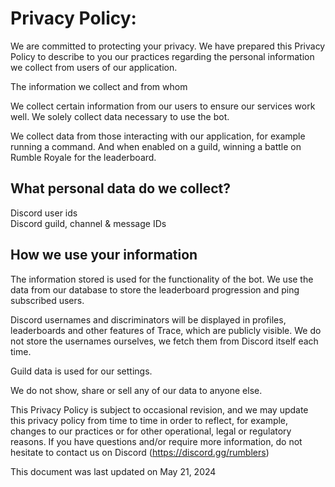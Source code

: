 <h1>Privacy Policy:</h1>

We are committed to protecting your privacy. We have prepared this Privacy Policy to describe to you our practices regarding the personal information we collect from users of our application.

The information we collect and from whom

We collect certain information from our users to ensure our services work well. We solely collect data necessary to use the bot.

We collect data from those interacting with our application, for example running a command. And when enabled on a guild,  winning a battle on Rumble Royale for the leaderboard.

<h2>What personal data do we collect?</h2>

Discord user ids<br>
Discord guild, channel & message IDs

<h2>How we use your information</h2>

The information stored is used for the functionality of the bot. We use the data from our database to store the leaderboard progression and ping subscribed users.

Discord usernames and discriminators will be displayed in profiles, leaderboards and other features of Trace, which are publicly visible. We do not store the usernames ourselves, we fetch them from Discord itself each time.

Guild data is used for our settings.

We do not show, share or sell any of our data to anyone else.

This Privacy Policy is subject to occasional revision, and we may update this privacy policy from time to time in order to reflect, for example, changes to our practices or for other operational, legal or regulatory reasons. If you have questions and/or require more information, do not hesitate to contact us on Discord (https://discord.gg/rumblers)

This document was last updated on May 21, 2024
